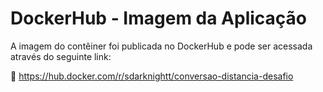 # DockerHub - Imagem da Aplicação

A imagem do contêiner foi publicada no DockerHub e pode ser acessada através do seguinte link:

🔗 https://hub.docker.com/r/sdarknightt/conversao-distancia-desafio